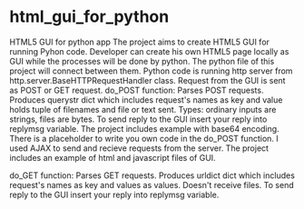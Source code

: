 # html_gui_for_python
HTML5 GUI for python app 
The project aims to create HTML5 GUI for running Pyhon code. Developer can create his own HTML5 page locally as GUI while the processes will be done by python. The python file of this project will connect between them. Python code is running http server from http.server.BaseHTTPRequestHandler class. Request from the GUI is sent as POST or GET request. do_POST function: Parses POST requests. Produces querystr dict which includes request's names as key and value holds tuple of filenames and file or text sent. 
Types: ordinary inputs are strings, files are bytes. 
To send reply to the GUI insert your reply into replymsg variable. The project includes example with base64 encoding. There is a placeholder to write you own code in the do_POST function.
I used AJAX to send and recieve requests from the server. The project includes an example of html and javascript files of GUI.

do_GET function: Parses GET requests. Produces urldict dict which includes request's names as key and values as values. Doesn't receive files. To send reply to the GUI insert your reply into replymsg variable.
